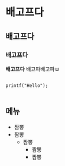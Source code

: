 # 배고프다
## 배고프다
### 배고프다
**배고프다**
배고파배고파ㅂ
<pre>
<code>
printf("Hello");
</code>
</pre>

## 메뉴
+ 짬뽕
+ 짬뽕
    + 짬뽕
        + 짬뽕
        + 짬뽕
